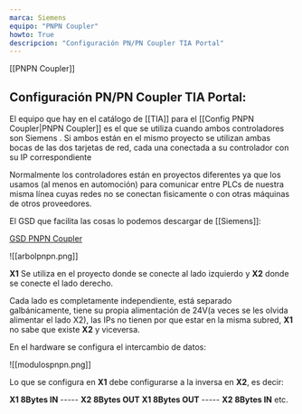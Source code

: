 ```yaml
---
marca: Siemens
equipo: "PNPN Coupler"
howto: True
descripcion: "Configuración PN/PN Coupler TIA Portal"
---
```


[[PNPN Coupler]]

## Configuración PN/PN Coupler TIA Portal:

El equipo que hay en el catálogo de [[TIA]] para el [[Config PNPN Coupler|PNPN Coupler]] es el que se utiliza cuando ambos controladores son Siemens .
Si ambos están en el mismo proyecto se utilizan ambas bocas de las dos tarjetas de red, cada una conectada a su controlador con su IP correspondiente

Normalmente los controladores están en proyectos diferentes ya que los usamos (al menos en automoción) para comunicar entre PLCs de nuestra misma línea cuyas redes no se conectan fisicamente o con otras máquinas de otros proveedores.

El GSD que facilita las cosas lo podemos descargar de [[Siemens]]:

[GSD PNPN Coupler](https://support.industry.siemens.com/cs/document/23742537/profinet-gsd-files-gateway?dti=0&lc=en-WW)

![[arbolpnpn.png]]

**X1** Se utiliza en el proyecto donde se conecte al lado izquierdo y **X2** donde se conecte el lado derecho.

Cada lado es completamente independiente, está separado galbánicamente, tiene su propia alimentación de 24V(a veces se les olvida alimentar el lado X2), las IPs no tienen por que estar en la misma subred, **X1** no sabe que existe **X2** y viceversa.

En el hardware se configura el intercambio de datos:

![[modulospnpn.png]]

Lo que se configura en **X1** debe configurarse a la inversa en **X2**, es decir:

**X1 8Bytes IN** ----- **X2 8Bytes OUT**
**X1 8Bytes OUT** ----- **X2 8Bytes IN**
etc.

